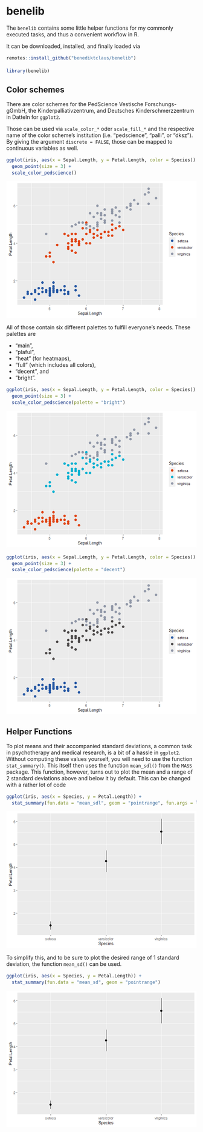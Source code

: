 
# benelib

The `benelib` contains some little helper functions for my commonly
executed tasks, and thus a convenient workflow in R.

It can be downloaded, installed, and finally loaded via

``` r
remotes::install_github("benediktclaus/benelib")

library(benelib)
```

## Color schemes

There are color schemes for the PedScience Vestische Forschungs-gGmbH,
the Kinderpalliativzentrum, and Deutsches Kinderschmerzzentrum in
Datteln for `ggplot2`.

Those can be used via `scale_color_*` oder `scale_fill_*` and the
respective name of the color scheme’s institution (i.e. “pedscience”,
“palli”, or “dksz”). By giving the argument `discrete = FALSE`, those
can be mapped to continuous variables as well.

``` r
ggplot(iris, aes(x = Sepal.Length, y = Petal.Length, color = Species)) +
  geom_point(size = 3) +
  scale_color_pedscience()
```

![](README_files/figure-gfm/unnamed-chunk-3-1.png)<!-- -->

All of those contain six different palettes to fulfill everyone’s needs.
These palettes are

  - “main”,
  - “plaful”,
  - “heat” (for heatmaps),
  - “full” (which includes all colors),
  - “decent”, and
  - “bright”.

<!-- end list -->

``` r
ggplot(iris, aes(x = Sepal.Length, y = Petal.Length, color = Species)) +
  geom_point(size = 3) +
  scale_color_pedscience(palette = "bright")
```

![](README_files/figure-gfm/unnamed-chunk-4-1.png)<!-- -->

``` r
ggplot(iris, aes(x = Sepal.Length, y = Petal.Length, color = Species)) +
  geom_point(size = 3) +
  scale_color_pedscience(palette = "decent")
```

![](README_files/figure-gfm/unnamed-chunk-4-2.png)<!-- -->

## Helper Functions

To plot means and their accompanied standard deviations, a common task
in psychotherapy and medical research, is a bit of a hassle in
`ggplot2`. Without computing these values yourself, you will need to use
the function `stat_summary()`. This itself then uses the function
`mean_sdl()` from the `MASS` package. This function, however, turns out
to plot the mean and a range of 2 standard deviations above and below it
by default. This can be changed with a rather lot of code

``` r
ggplot(iris, aes(x = Species, y = Petal.Length)) +
  stat_summary(fun.data = "mean_sdl", geom = "pointrange", fun.args = list(mult = 1))
```

![](README_files/figure-gfm/unnamed-chunk-5-1.png)<!-- -->

To simplify this, and to be sure to plot the desired range of 1 standard
deviation, the function `mean_sd()` can be used.

``` r
ggplot(iris, aes(x = Species, y = Petal.Length)) +
  stat_summary(fun.data = "mean_sd", geom = "pointrange")
```

![](README_files/figure-gfm/unnamed-chunk-6-1.png)<!-- -->
